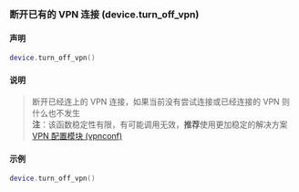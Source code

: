 ### 断开已有的 VPN 连接 (**device\.turn\_off\_vpn**)


#### 声明
```lua
device.turn_off_vpn()
```


#### 说明
> 断开已经连上的 VPN 连接，如果当前没有尝试连接或已经连接的 VPN 则什么也不发生  
> **注**：该函数稳定性有限，有可能调用无效，**推荐**使用更加稳定的解决方案 [VPN 配置模块 (vpnconf) ](/Handbook/vpnconf/README.md)  


#### 示例  
```lua
device.turn_off_vpn()
```

